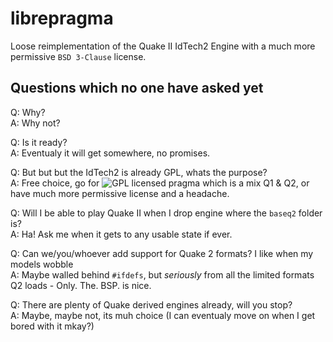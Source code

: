 # librepragma
Loose reimplementation of the Quake II IdTech2 Engine with a much more permissive `BSD 3-Clause` license.


## Questions which no one have asked yet
Q: Why? \
A: Why not?

Q: Is it ready? \
A: Eventualy it will get somewhere, no promises.

Q: But but but the IdTech2 is already GPL, whats the purpose? \
A: Free choice, go for ![GPL licensed pragma](https://github.com/BraXi/pragma) which is a mix Q1 & Q2, or have much more permissive license and a headache.

Q: Will I be able to play Quake II when I drop engine where the `baseq2` folder is? \
A: Ha! Ask me when it gets to any usable state if ever.

Q: Can we/you/whoever add support for Quake 2 formats? I like when my models wobble \
A: Maybe walled behind `#ifdefs`, but _seriously_ from all the limited formats Q2 loads - Only. The. BSP. is nice.

Q: There are plenty of Quake derived engines already, will you stop? \
A: Maybe, maybe not, its muh choice (I can eventualy move on when I get bored with it mkay?)
